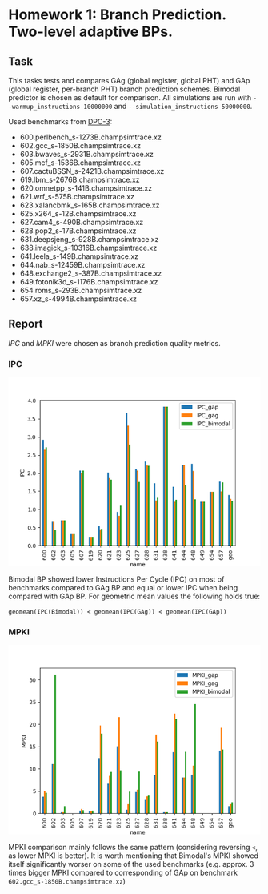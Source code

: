 # Homework 1: Branch Prediction. Two-level adaptive BPs.

## Task

This tasks tests and compares GAg (global register, global PHT) and GAp (global register, per-branch PHT) branch prediction schemes. Bimodal predictor is chosen as default for comparison. All simulations are run with `--warmup_instructions 10000000` and `--simulation_instructions 50000000`.

Used benchmarks from [DPC-3](https://dpc3.compas.cs.stonybrook.edu/champsim-traces/speccpu/):
* 600.perlbench_s-1273B.champsimtrace.xz
* 602.gcc_s-1850B.champsimtrace.xz
* 603.bwaves_s-2931B.champsimtrace.xz
* 605.mcf_s-1536B.champsimtrace.xz
* 607.cactuBSSN_s-2421B.champsimtrace.xz
* 619.lbm_s-2676B.champsimtrace.xz
* 620.omnetpp_s-141B.champsimtrace.xz
* 621.wrf_s-575B.champsimtrace.xz
* 623.xalancbmk_s-165B.champsimtrace.xz
* 625.x264_s-12B.champsimtrace.xz
* 627.cam4_s-490B.champsimtrace.xz
* 628.pop2_s-17B.champsimtrace.xz
* 631.deepsjeng_s-928B.champsimtrace.xz
* 638.imagick_s-10316B.champsimtrace.xz
* 641.leela_s-149B.champsimtrace.xz
* 644.nab_s-12459B.champsimtrace.xz
* 648.exchange2_s-387B.champsimtrace.xz
* 649.fotonik3d_s-1176B.champsimtrace.xz
* 654.roms_s-293B.champsimtrace.xz
* 657.xz_s-4994B.champsimtrace.xz

## Report

_IPC_ and _MPKI_ were chosen as branch prediction quality metrics.

### IPC

![ipc](images/IPC.png)

Bimodal BP showed lower Instructions Per Cycle (IPC) on most of benchmarks compared to GAg BP and equal or lower IPC when being compared with GAp BP. For geometric mean values the following holds true:

```
geomean(IPC(Bimodal)) < geomean(IPC(GAg)) < geomean(IPC(GAp))
```

### MPKI

![mpki](images/MPKI.png)

MPKI comparison mainly follows the same pattern (considering reversing `<`, as lower MPKI is better). It is worth mentioning that Bimodal's MPKI showed itself significantly worser on some of the used benchmarks (e.g. approx. 3 times bigger MPKI compared to corresponding of GAp on benchmark `602.gcc_s-1850B.champsimtrace.xz`)
